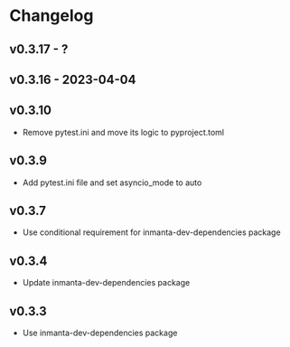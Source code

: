 # Changelog

## v0.3.17 - ?


## v0.3.16 - 2023-04-04


## v0.3.10
- Remove pytest.ini and move its logic to pyproject.toml

## v0.3.9
- Add pytest.ini file and set asyncio_mode to auto

## v0.3.7
- Use conditional requirement for inmanta-dev-dependencies package

## v0.3.4
- Update inmanta-dev-dependencies package

## v0.3.3
- Use inmanta-dev-dependencies package
